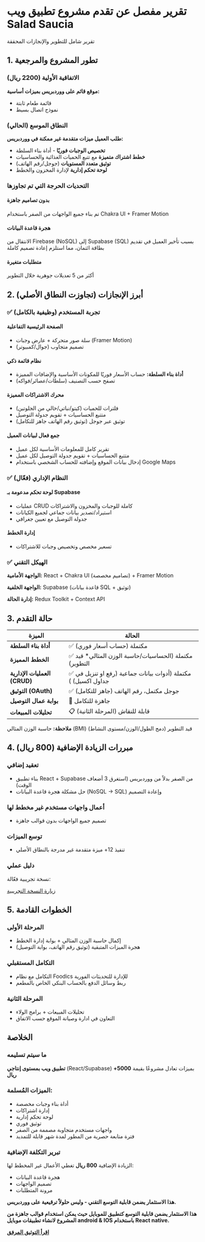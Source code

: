 
</head>

<body>

<div  class="container">

<div  class="header">

<h1>تقرير مفصل عن تقدم مشروع تطبيق ويب Salad Saucia</h1>

<p>تقرير شامل للتطوير والإنجازات المحققة</p>

</div>

<div  class="section">

<h2>1. تطور المشروع والمرجعية</h2>

<h3>الاتفاقية الأولية (2200 ريال)</h3>

<div  class="highlight">

<p><strong>موقع قائم على ووردبريس بميزات أساسية:</strong></p>

<ul>

<li>قائمة طعام ثابتة</li>

<li>نموذج اتصال بسيط</li>

</ul>

</div>

<h3>النطاق الموسع (الحالي)</h3>

<p><strong>طلب العميل ميزات متقدمة غير ممكنة في ووردبريس:</strong></p>

<ul>

<li><strong>تخصيص الوجبات فوريًا</strong> - أداة بناء السلطة</li>

<li><strong>خطط اشتراك متميزة</strong> مع تتبع الحميات الغذائية والحساسيات</li>

<li><strong>توثيق متعدد المستويات</strong> (جوجل/رقم الهاتف)</li>

<li><strong>لوحة تحكم إدارية</strong> لإدارة المخزون والخطط</li>

</ul>

<h3>التحديات الحرجة التي تم تجاوزها</h3>

<h4>بدون تصاميم جاهزة</h4>

<p>تم بناء جميع الواجهات من الصفر باستخدام Chakra UI + Framer Motion</p>

<h4>هجرة قاعدة البيانات</h4>

<p>الانتقال من Firebase (NoSQL) إلى Supabase (SQL) بسبب تأخير العميل في تقديم بطاقة ائتمان، مما استلزم إعادة تصميم كاملة</p>

<h4>متطلبات متغيرة</h4>

<p>أكثر من 5 تعديلات جوهرية خلال التطوير</p>

</div>

<div  class="section">

<h2>2. أبرز الإنجازات (تجاوزت النطاق الأصلي)</h2>

<h3>✅ تجربة المستخدم (وظيفية بالكامل)</h3>

<h4>الصفحة الرئيسية التفاعلية</h4>

<ul>

<li>سلة صور متحركة + عارض وجبات (Framer Motion)</li>

<li>تصميم متجاوب (جوال/كمبيوتر)</li>

</ul>

<h4>نظام قائمة ذكي</h4>

<ul>

<li><strong>أداة بناء السلطة:</strong> حساب الأسعار فوريًا للمكونات الأساسية والإضافات المميزة</li>

<li>تصفح حسب التصنيف (سلطات/عصائر/فواكه)</li>

</ul>

<h4>محرك الاشتراكات المميزة</h4>

<ul>

<li>فلترات للحميات (كيتو/نباتي/خالي من الجلوتين)</li>

<li>متتبع الحساسيات + تقويم جدولة التوصيل</li>

<li>توثيق عبر جوجل (توثيق رقم الهاتف جاهز للتكامل)</li>

</ul>

<h4>جمع فعال لبيانات العميل</h4>

<ul>

<li>تقرير كامل للمعلومات الأساسية لكل عميل</li>

<li>متتبع الحساسيات + تقويم جدولة التوصيل لكل عميل</li>

<li>إدخال بيانات الموقع وإضافته للحساب الشخصي باستخدام Google Maps</li>

</ul>

<h3>✅ النظام الإداري (فعّال)</h3>

<h4>لوحة تحكم مدعومة بـ Supabase</h4>

<ul>

<li>عمليات CRUD كاملة للوجبات والمخزون والاشتراكات</li>

<li>استيراد/تصدير بيانات جماعي لجميع الكيانات</li>

<li>جدولة التوصيل مع تعيين جغرافي</li>

</ul>

<h4>إدارة الخطط</h4>

<ul>

<li>تسعير مخصص وتخصيص وجبات للاشتراكات</li>

</ul>

<h3>✅ الهيكل التقني</h3>

<p><strong>الواجهة الأمامية:</strong> React + Chakra UI (تصاميم مخصصة) + Framer Motion</p>

<p><strong>الواجهة الخلفية:</strong> Supabase (قاعدة بيانات SQL + توثيق)</p>

<p><strong>إدارة الحالة:</strong> Redux Toolkit + Context API</p>

</div>

<div  class="section">

<h2>3. حالة التقدم</h2>

<table  class="status-table">

<thead>

<tr>

<th>الميزة</th>

<th>الحالة</th>

</tr>

</thead>

<tbody>

<tr>

<td><strong>أداة بناء السلطة</strong></td>

<td  class="status-complete">✅ مكتملة (حساب أسعار فوري)</td>

</tr>

<tr>

<td><strong>الخطط المميزة</strong></td>

<td  class="status-complete">✅ مكتملة (الحساسيات/حاسبة الوزن المثالي* قيد التطوير)</td>

</tr>

<tr>

<td><strong>العمليات الإدارية (CRUD)</strong></td>

<td  class="status-complete">✅ مكتملة (أدوات بيانات جماعية (رفع او تنزيل في جداول اكسيل) )</td>

</tr>

<tr>

<td><strong>التوثيق (OAuth)</strong></td>

<td  class="status-complete">✅ جوجل مكتمل، رقم الهاتف (جاهز للتكامل)</td>

</tr>

<tr>

<td><strong>بوابة عمال التوصيل</strong></td>

<td  class="status-progress">🔄 جاهزة للتكامل</td>

</tr>

<tr>

<td><strong>تحليلات المبيعات</strong></td>

<td  class="status-planned">📋 قابلة للنقاش (المرحلة الثانية)</td>

</tr>

</tbody>

</table>

<div  class="note">

<strong>ملاحظة:</strong> حاسبة الوزن المثالي (BMI) قيد التطوير (دمج الطول/الوزن/مستوى النشاط)

</div>

</div>

<div  class="section">

<h2>4. مبررات الزيادة الإضافية (800 ريال)</h2>

<h3>تعقيد إضافي</h3>

<ul>

<li>بناء تطبيق React + Supabase من الصفر بدلاً من ووردبريس (استغرق 3 أضعاف الوقت)</li>

<li>حل مشكلة هجرة قاعدة البيانات (NoSQL → SQL) وإعادة التصميم</li>

</ul>

<h3>أعمال واجهات مستخدم غير مخطط لها</h3>

<ul>

<li>تصميم جميع الواجهات بدون قوالب جاهزة</li>

</ul>

<h3>توسع الميزات</h3>

<ul>

<li>تنفيذ 12+ ميزة متقدمة غير مدرجة بالنطاق الأصلي</li>

</ul>

<h3>دليل عملي</h3>

<p>نسخة تجريبية فعّالة:</p>

<a  href="https://saucia-web-app.vercel.app//"  class="demo-link"  target="_blank">زيارة النسخة التجريبية</a>

</div>

<div  class="section">

<h2>5. الخطوات القادمة</h2>

<h3>المرحلة الأولى </h3>

<ul>

<li>إكمال حاسبة الوزن المثالي + بوابة إدارة الخطط</li>

<li>هجرة الميزات المتبقية (توثيق رقم الهاتف، بوابة التوصيل)</li>

</ul>

<h3>التكامل المستقبلي</h3>

<ul>

<li>التكامل مع نظام Foodics للإدارة للتحديثات الفورية</li>

<li>ربط وسائل الدفع بالحساب البنكي الخاص بالمطعم</li>

</ul>

<h3>المرحلة الثانية</h3>

<ul>

<li>تحليلات المبيعات + برامج الولاء</li>

<li>التعاون في ادارة وصيانة الموقع حسب الاتفاق</li>

</ul>

</div>

<div  class="section">

<h2>الخلاصة</h2>

<div  class="price-highlight">

<h3>ما سيتم تسليمه</h3>

<p><strong>تطبيق ويب بمستوى إنتاجي</strong> (React/Supabase) بميزات تعادل مشروعًا بقيمة <strong>5000+ ريال</strong></p>

</div>

<h3>الميزات المُسلمة:</h3>

<ul>

<li>أداة بناء وجبات مخصصة</li>

<li>إدارة اشتراكات</li>

<li>لوحة تحكم إدارية</li>

<li>توثيق فوري</li>

<li>واجهات مستخدم متجاوبة مصممة من الصفر</li>

<li>فترة متابعة حصرية من المطور لمدة شهر قابلة للتمديد</li>

</ul>

<h3>تبرير التكلفة الإضافية</h3>

<div  class="highlight">

<p>الزيادة الإضافية <strong>800 ريال</strong> تغطي الأعمال غير المخطط لها:</p>

<ul>

<li>هجرة قاعدة البيانات</li>

<li>تصميم الواجهات</li>

<li>مرونة المتطلبات</li>

</ul>

<p><strong>هذا الاستثمار يضمن قابلية التوسع التقني - وليس حلولاً ترقيعية على ووردبريس.</strong></p>
<p><strong>هذا الاستثمار يضمن قابلية التوسع كتطبيق للموبايل حيث يمكن استخدام قوالب جاهزة من المشروع لانشاء تطبيقات موبايل android & IOS باستخدام React native.</strong></p>
</div>

</div>

<a  href="https://github.com/AmmarElsherif2021/saucia"><strong> اقرأ التوثيق المرفق</strong></a>

</div>

</body>

</html>